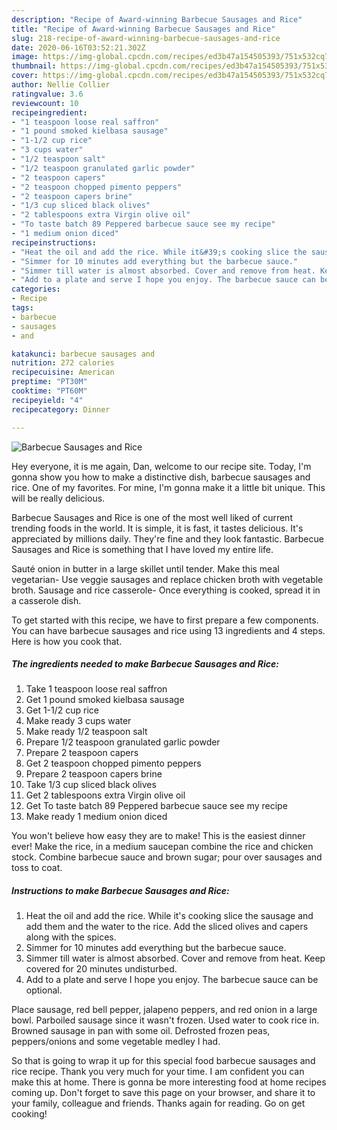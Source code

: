 ```yaml
---
description: "Recipe of Award-winning Barbecue Sausages and Rice"
title: "Recipe of Award-winning Barbecue Sausages and Rice"
slug: 218-recipe-of-award-winning-barbecue-sausages-and-rice
date: 2020-06-16T03:52:21.302Z
image: https://img-global.cpcdn.com/recipes/ed3b47a154505393/751x532cq70/barbecue-sausages-and-rice-recipe-main-photo.jpg
thumbnail: https://img-global.cpcdn.com/recipes/ed3b47a154505393/751x532cq70/barbecue-sausages-and-rice-recipe-main-photo.jpg
cover: https://img-global.cpcdn.com/recipes/ed3b47a154505393/751x532cq70/barbecue-sausages-and-rice-recipe-main-photo.jpg
author: Nellie Collier
ratingvalue: 3.6
reviewcount: 10
recipeingredient:
- "1 teaspoon loose real saffron"
- "1 pound smoked kielbasa sausage"
- "1-1/2 cup rice"
- "3 cups water"
- "1/2 teaspoon salt"
- "1/2 teaspoon granulated garlic powder"
- "2 teaspoon capers"
- "2 teaspoon chopped pimento peppers"
- "2 teaspoon capers brine"
- "1/3 cup sliced black olives"
- "2 tablespoons extra Virgin olive oil"
- "To taste batch 89 Peppered barbecue sauce see my recipe"
- "1 medium onion diced"
recipeinstructions:
- "Heat the oil and add the rice. While it&#39;s cooking slice the sausage and add them and the water to the rice. Add the sliced olives and capers along with the spices."
- "Simmer for 10 minutes add everything but the barbecue sauce."
- "Simmer till water is almost absorbed. Cover and remove from heat. Keep covered for 20 minutes undisturbed."
- "Add to a plate and serve I hope you enjoy. The barbecue sauce can be optional."
categories:
- Recipe
tags:
- barbecue
- sausages
- and

katakunci: barbecue sausages and 
nutrition: 272 calories
recipecuisine: American
preptime: "PT30M"
cooktime: "PT60M"
recipeyield: "4"
recipecategory: Dinner

---
```



![Barbecue Sausages and Rice](https://img-global.cpcdn.com/recipes/ed3b47a154505393/751x532cq70/barbecue-sausages-and-rice-recipe-main-photo.jpg)

Hey everyone, it is me again, Dan, welcome to our recipe site. Today, I'm gonna show you how to make a distinctive dish, barbecue sausages and rice. One of my favorites. For mine, I'm gonna make it a little bit unique. This will be really delicious.

Barbecue Sausages and Rice is one of the most well liked of current trending foods in the world. It is simple, it is fast, it tastes delicious. It's appreciated by millions daily. They're fine and they look fantastic. Barbecue Sausages and Rice is something that I have loved my entire life.

Sauté onion in butter in a large skillet until tender. Make this meal vegetarian- Use veggie sausages and replace chicken broth with vegetable broth. Sausage and rice casserole- Once everything is cooked, spread it in a casserole dish.


To get started with this recipe, we have to first prepare a few components. You can have barbecue sausages and rice using 13 ingredients and 4 steps. Here is how you cook that.

<!--inarticleads1-->

##### The ingredients needed to make Barbecue Sausages and Rice:

1. Take 1 teaspoon loose real saffron
1. Get 1 pound smoked kielbasa sausage
1. Get 1-1/2 cup rice
1. Make ready 3 cups water
1. Make ready 1/2 teaspoon salt
1. Prepare 1/2 teaspoon granulated garlic powder
1. Prepare 2 teaspoon capers
1. Get 2 teaspoon chopped pimento peppers
1. Prepare 2 teaspoon capers brine
1. Take 1/3 cup sliced black olives
1. Get 2 tablespoons extra Virgin olive oil
1. Get To taste batch 89 Peppered barbecue sauce see my recipe
1. Make ready 1 medium onion diced


You won&#39;t believe how easy they are to make! This is the easiest dinner ever! Make the rice, in a medium saucepan combine the rice and chicken stock. Combine barbecue sauce and brown sugar; pour over sausages and toss to coat. 

<!--inarticleads2-->

##### Instructions to make Barbecue Sausages and Rice:

1. Heat the oil and add the rice. While it&#39;s cooking slice the sausage and add them and the water to the rice. Add the sliced olives and capers along with the spices.
1. Simmer for 10 minutes add everything but the barbecue sauce.
1. Simmer till water is almost absorbed. Cover and remove from heat. Keep covered for 20 minutes undisturbed.
1. Add to a plate and serve I hope you enjoy. The barbecue sauce can be optional.


Place sausage, red bell pepper, jalapeno peppers, and red onion in a large bowl. Parboiled sausage since it wasn&#39;t frozen. Used water to cook rice in. Browned sausage in pan with some oil. Defrosted frozen peas, peppers/onions and some vegetable medley I had. 

So that is going to wrap it up for this special food barbecue sausages and rice recipe. Thank you very much for your time. I am confident you can make this at home. There is gonna be more interesting food at home recipes coming up. Don't forget to save this page on your browser, and share it to your family, colleague and friends. Thanks again for reading. Go on get cooking!
